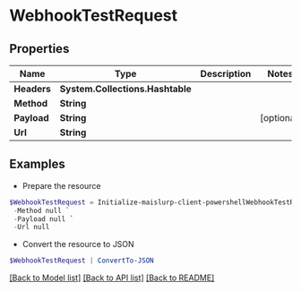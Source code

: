 # WebhookTestRequest
## Properties

Name | Type | Description | Notes
------------ | ------------- | ------------- | -------------
**Headers** | **System.Collections.Hashtable** |  | 
**Method** | **String** |  | 
**Payload** | **String** |  | [optional] 
**Url** | **String** |  | 

## Examples

- Prepare the resource
```powershell
$WebhookTestRequest = Initialize-maislurp-client-powershellWebhookTestRequest  -Headers null `
 -Method null `
 -Payload null `
 -Url null
```

- Convert the resource to JSON
```powershell
$WebhookTestRequest | ConvertTo-JSON
```

[[Back to Model list]](../README#documentation-for-models) [[Back to API list]](../README#documentation-for-api-endpoints) [[Back to README]](../README)

